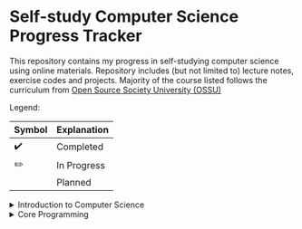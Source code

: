 # Self-study Computer Science Progress Tracker

This repository contains my progress in self-studying computer science using online materials. Repository includes (but not limited to) lecture notes, exercise codes and projects. Majority of the course listed follows the curriculum from [Open Source Society University (OSSU)](https://github.com/ossu/computer-science)

Legend:

 | Symbol             | Explanation                |
 | ------------------ | -------------------------- |
 | :heavy_check_mark: | Completed                  |
 | :pencil2:          | In Progress      |
 | | Planned | 


<details>
  <summary> Introduction to Computer Science </summary>
  
 | Courses      | Status          |
 | ------------------ | -------------------------- |
 |[Intro to CS and Programming using Python](https://www.edx.org/course/introduction-computer-science-mitx-6-00-1x-10)  |  :heavy_check_mark:|

</details>

<details>
  <summary> Core Programming </summary>
  
 | Courses      | Status          |
 | ------------------ | -------------------------- |
 |[How to Code - Simple Data](https://www.edx.org/course/how-code-simple-data-ubcx-htc1x)| :heavy_check_mark: |
 |[How to Code - Complex Data](https://www.edx.org/course/how-code-complex-data-ubcx-htc2x) | :pencil2:|
 |[Programming Languages, Part A](https://www.coursera.org/learn/programming-languages)| :pencil2 |
 |[Programming Languages, Part B] (https://www.coursera.org/learn/programming-languages-part-b)||
 |[Programming Languages, Part C](https://www.coursera.org/learn/programming-languages-part-c)| |

</details>
